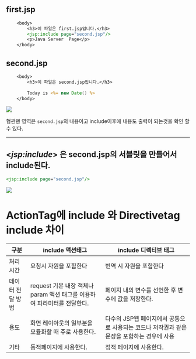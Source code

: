 
## first.jsp

```jsp
    <body>
        <h3>이 파일은 first.jsp입니다.</h3>
        <jsp:include page="second.jsp"/>
        <p>Java Server  Page</p>
    </body>	
```
## second.jsp

```jsp
    <body>
        <h3>이 파일은 second.jsp입니다.</h3>
        
        Today is <%= new Date() %>
    </body>
```

<img src= "https://user-images.githubusercontent.com/69107255/107136146-f8a1a300-6943-11eb-804e-56fd19cbabce.png">

형관펜 영역은 `second.jsp`의 내용이고 include이후에 내용도 출력이 되는것을 확인 할 수 있다.

<hr>

## <*jsp:include*> 은 second.jsp의 서블릿을 만들어서 include된다.

```jsp	
<jsp:include page="second.jsp"/>
```
<img src= "https://user-images.githubusercontent.com/69107255/106852375-4c6d7b80-66fb-11eb-8886-d273b636e183.png">

# ActionTag에 include 와 Directivetag include 차이

|구분|include 액션태그|include 디렉티브 태그|
|----|----|----|
|처리시간|요청시 자원을 포함한다|번역 시 자원을 포함한다|
|데이터 전달 방법|request 기본 내장 객체나 param 액션 태그를 이용하여 파라미터를 전달한다.| 페이지 내의 변수를 선언한 후 변수에 값을 저장한다.|
|용도|화면 레이아웃의 일부분을 모듈화할 때 주로 사용한다.|다수의 JSP웹 페이지에서 공통으로 사용되는 코드나 저작권과 같은 문장을 포함하는 경우에 사용|
|기타|동적페이지에 사용한다.|정적 페이지에 사용한다.|